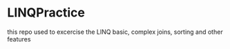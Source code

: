# LINQPractice
this repo used to excercise the LINQ basic, complex joins, sorting and other features
